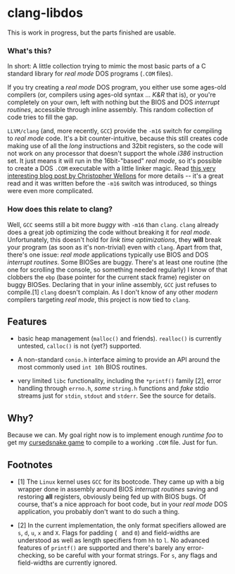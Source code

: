 # clang-libdos

This is work in progress, but the parts finished are usable.

### What's this?

In short: A little collection trying to mimic the most basic parts of a C
standard library for *real mode* DOS programs (`.COM` files).

If you try creating a *real mode* DOS program, you either use some ages-old
compilers (or, compilers using ages-old syntax ... *K&R* that is), or you're
completely on your own, left with nothing but the BIOS and DOS *interrupt
routines*, accessible through inline assembly. This random collection of code
tries to fill the gap.

`LLVM/clang` (and, more recently, `GCC`) provide the `-m16` switch for
compiling to *real mode* code. It's a bit counter-intuitive, because this
still creates code making use of all the *long* instructions and 32bit
registers, so the code will not work on any processor that doesn't support the
whole *i386* instruction set. It just means it will run in the 16bit-"based"
*real mode*, so it's possible to create a DOS `.COM` executable with a little
linker magic. Read [this very interesting blog post by Christopher
Wellons](http://nullprogram.com/blog/2014/12/09/) for more details -- it's a
great read and it was written before the `-m16` switch was introduced, so
things were even more complicated.

### How does this relate to clang?

Well, `GCC` seems still a bit more *buggy* with `-m16` than `clang`. `clang`
already does a great job optimizing the code without breaking it for *real
mode*. Unfortunately, this doesn't hold for *link time optimizations*, they
**will** break your program (as soon as it's non-trivial) even with `clang`.
Apart from that, there's one issue: *real mode* applications typically use
BIOS and DOS *interrupt routines*. Some BIOSes are buggy. There's at least one
routine (the one for scrolling the console, so something needed regularly) I
know of that clobbers the `ebp` (base pointer for the current stack frame)
register on buggy BIOSes. Declaring that in your inline assembly, `GCC` just
refuses to compile.[1] `clang` doesn't complain. As I don't know of any other
*modern* compilers targeting *real mode*, this project is now tied to `clang`.

## Features

 - basic heap management (`malloc()` and friends). `realloc()` is currently
   untested, `calloc()` is not (yet?) supported.

 - A non-standard `conio.h` interface aiming to provide an API around the most
   commonly used `int 10h` BIOS routines.

 - very limited `libc` functionality, including the `*printf()` family [2],
   error handling through `errno.h`, *some* `string.h` functions and *fake*
   stdio streams just for `stdin`, `stdout` and `stderr`. See the source for
   details.

## Why?

Because we can. My goal right now is to implement enough *runtime foo* to get
my [cursedsnake game](https://github.com/Zirias/cursedsnake) to compile to a
working `.COM` file. Just for fun.

## Footnotes

 - [1] The `Linux` kernel uses `GCC` for its bootcode. They came up with a big
       wrapper done in assembly around BIOS *interrupt routines* saving and
       restoring **all** registers, obviously being fed up with BIOS bugs. Of
       course, that's a nice approach for boot code, but in your *real mode*
       DOS application, you probably don't want to do such a thing.

 - [2] In the current implementation, the only format specifiers allowed are
       `s`, `d`, `u`, `x` and `X`. Flags for padding (` ` and `0`) and
       field-widths are understood as well as length specifiers from `hh` to
       `l`. No advanced features of `printf()` are supported and there's
       barely any error-checking, so be careful with your format strings. For
       `s`, any flags and field-widths are currently ignored.

